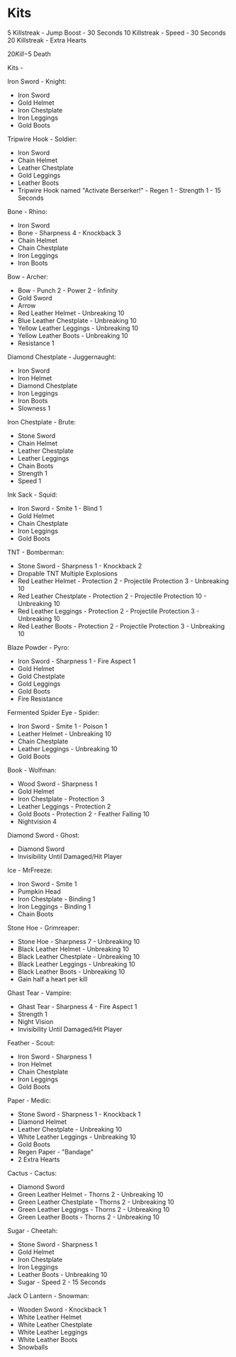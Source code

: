 # Kits




5 Killstreak - Jump Boost - 30 Seconds
10 Killstreak - Speed - 30 Seconds
20 Killstreak - Extra Hearts


$20 Kill
-$5 Death

Kits -

Iron Sword - Knight:
- Iron Sword
- Gold Helmet
- Iron Chestplate
- Iron Leggings
- Gold Boots

Tripwire Hook - Soldier:
- Iron Sword
- Chain Helmet
- Leather Chestplate
- Gold Leggings
- Leather Boots
- Tripwire Hook named "Activate Berserker!" - Regen 1 - Strength 1 - 15 Seconds

Bone - Rhino:
- Iron Sword
- Bone - Sharpness 4 - Knockback 3
- Chain Helmet
- Chain Chestplate
- Iron Leggings
- Iron Boots

Bow - Archer:
- Bow - Punch 2 - Power 2 - Infinity
- Gold Sword
- Arrow
- Red Leather Helmet - Unbreaking 10
- Blue Leather Chestplate - Unbreaking 10
- Yellow Leather Leggings - Unbreaking 10
- Yellow Leather Boots - Unbreaking 10
- Resistance 1

Diamond Chestplate - Juggernaught:
- Iron Sword
- Iron Helmet
- Diamond Chestplate
- Iron Leggings
- Iron Boots
- Slowness 1

Iron Chestplate - Brute:
- Stone Sword
- Chain Helmet
- Leather Chestplate
- Leather Leggings
- Chain Boots
- Strength 1
- Speed 1

Ink Sack - Squid:
- Iron Sword - Smite 1 - Blind 1
- Gold Helmet
- Chain Chestplate
- Iron Leggings
- Gold Boots

TNT - Bomberman:
- Stone Sword - Sharpness 1 - Knockback 2
- Dropable TNT Multiple Explosions
- Red Leather Helmet - Protection 2 - Projectile Protection 3 - Unbreaking 10
- Red Leather Chestplate - Protection 2 - Projectile Protection 10 - Unbreaking 10
- Red Leather Leggings - Protection 2 - Projectile Protection 3 - Unbreaking 10
- Red Leather Boots - Protection 2 - Projectile Protection 3 - Unbreaking 10

Blaze Powder - Pyro:
- Iron Sword - Sharpness 1 - Fire Aspect 1
- Gold Helmet
- Gold Chestplate
- Gold Leggings
- Gold Boots
- Fire Resistance

Fermented Spider Eye - Spider:
- Iron Sword - Smite 1 - Poison 1
- Leather Helmet - Unbreaking 10
- Chain Chestplate
- Leather Leggings - Unbreaking 10
- Gold Boots

Book - Wolfman:
- Wood Sword - Sharpness 1
- Gold Helmet
- Iron Chestplate - Protection 3
- Leather Leggings - Protection 2
- Gold Boots - Protection 2 - Feather Falling 10
- Nightvision 4

Diamond Sword - Ghost:
- Diamond Sword
- Invisibility Until Damaged/Hit Player

Ice - MrFreeze:
- Iron Sword - Smite 1
- Pumpkin Head
- Iron Chestplate - Binding 1
- Iron Leggings - Binding 1
- Chain Boots

Stone Hoe - Grimreaper:
- Stone Hoe - Sharpness 7 - Unbreaking 10 
- Black Leather Helmet - Unbreaking 10
- Black Leather Chestplate - Unbreaking 10
- Black Leather Leggings - Unbreaking 10
- Black Leather Boots - Unbreaking 10
- Gain half a heart per kill

Ghast Tear - Vampire:
- Ghast Tear - Sharpness 4 - Fire Aspect 1
- Strength 1
- Night Vision
- Invisibility Until Damaged/Hit Player

Feather - Scout:
- Iron Sword - Sharpness 1
- Iron Helmet
- Chain Chestplate
- Iron Leggings
- Gold Boots

Paper - Medic:
- Stone Sword - Sharpness 1 - Knockback 1
- Diamond Helmet
- Leather Chestplate - Unbreaking 10
- White Leather Leggings - Unbreaking 10
- Gold Boots
- Regen Paper - "Bandage"
- 2 Extra Hearts

Cactus - Cactus:
- Diamond Sword
- Green Leather Helmet - Thorns 2 - Unbreaking 10
- Green Leather Chestplate - Thorns 2 - Unbreaking 10
- Green Leather Leggings - Thorns 2 - Unbreaking 10
- Green Leather Boots - Thorns 2 - Unbreaking 10

Sugar - Cheetah:
- Stone Sword - Sharpness 1
- Gold Helmet
- Iron Chestplate
- Iron Leggings
- Leather Boots - Unbreaking 10
- Sugar - Speed 2 - 15 Seconds

Jack O Lantern - Snowman:
- Wooden Sword - Knockback 1
- White Leather Helmet
- White Leather Chestplate
- White Leather Leggings
- White Leather Boots
- Snowballs
